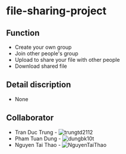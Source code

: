 # file-sharing-project
## Function
- Create your own group
- Join other people's group
- Upload to share your file with other people
- Download shared file
## Detail discription
- None
## Collaborator
- Tran Duc Trung - ![trungtd2112](https://github.com/trungtd2112)
- Pham Tuan Dung - ![dungbk10t](https://github.com/dungbk10t)
- Nguyen Tai Thao - ![*NguyenTaiThao*](https://github.com/NguyenTaiThao)
